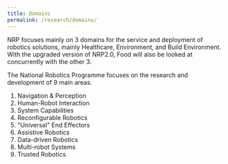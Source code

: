 ```yaml
---
title: Domains
permalink: /research/domains/
---
```

NRP focuses mainly on 3 domains for the service and deployment of robotics solutions, mainly Healthcare, Environment, and Build Environment. With the upgraded version of NRP2.0, Food will also be looked at concurrently with the other 3.

The National Robotics Programme focuses on the research and development of 9 main areas.

1. Navigation & Perception  
2. Human-Robot Interaction
3. System Capabilities
4. Reconfigurable Robotics
5. "Universal" End Effectors
6. Assistive Robotics
7. Data-driven Robotics
8. Multi-robot Systems
9. Trusted Robotics